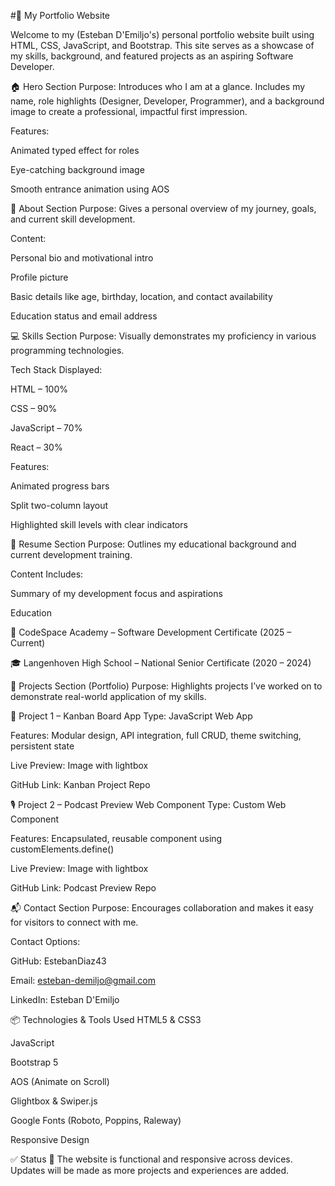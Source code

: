 #📁 My Portfolio Website

Welcome to my (Esteban D'Emiljo's) personal portfolio website built using HTML, CSS, JavaScript, and Bootstrap. This site serves as a showcase of my skills, background, and featured projects as an aspiring Software Developer.

🏠 Hero Section
Purpose:
Introduces who I am at a glance. Includes my name, role highlights (Designer, Developer, Programmer), and a background image to create a professional, impactful first impression.

Features:

Animated typed effect for roles

Eye-catching background image

Smooth entrance animation using AOS

👤 About Section
Purpose:
Gives a personal overview of my journey, goals, and current skill development.

Content:

Personal bio and motivational intro

Profile picture

Basic details like age, birthday, location, and contact availability

Education status and email address

💻 Skills Section
Purpose:
Visually demonstrates my proficiency in various programming technologies.

Tech Stack Displayed:

HTML – 100%

CSS – 90%

JavaScript – 70%

React – 30%

Features:

Animated progress bars

Split two-column layout

Highlighted skill levels with clear indicators

📄 Resume Section
Purpose:
Outlines my educational background and current development training.

Content Includes:

Summary of my development focus and aspirations

Education

📘 CodeSpace Academy – Software Development Certificate (2025 – Current)

🎓 Langenhoven High School – National Senior Certificate (2020 – 2024)

🧩 Projects Section (Portfolio)
Purpose:
Highlights projects I’ve worked on to demonstrate real-world application of my skills.

🔧 Project 1 – Kanban Board App
Type: JavaScript Web App

Features: Modular design, API integration, full CRUD, theme switching, persistent state

Live Preview: Image with lightbox

GitHub Link: Kanban Project Repo

🎙️ Project 2 – Podcast Preview Web Component
Type: Custom Web Component

Features: Encapsulated, reusable component using customElements.define()

Live Preview: Image with lightbox

GitHub Link: Podcast Preview Repo

📬 Contact Section
Purpose:
Encourages collaboration and makes it easy for visitors to connect with me.

Contact Options:

GitHub: EstebanDiaz43

Email: esteban-demiljo@gmail.com

LinkedIn: Esteban D'Emiljo

📦 Technologies & Tools Used
HTML5 & CSS3

JavaScript

Bootstrap 5

AOS (Animate on Scroll)

Glightbox & Swiper.js

Google Fonts (Roboto, Poppins, Raleway)

Responsive Design

✅ Status
🎯 The website is functional and responsive across devices. Updates will be made as more projects and experiences are added.
